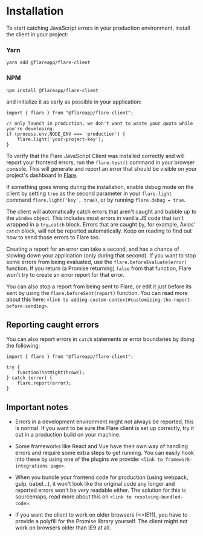 # Installation

To start catching JavaScript errors in your production environment, install the client in your project:

### Yarn

```
yarn add @flareapp/flare-client
```

### NPM

```
npm install @flareapp/flare-client
```

and initialize it as early as possible in your application:

```JS
import { flare } from "@flareapp/flare-client";

// only launch in production, we don't want to waste your quota while you're developing.
if (process.env.NODE_ENV === 'production') {
    flare.light('your-project-key');
}
```

To verify that the Flare JavaScript Client was installed correctly and will report your frontend errors, run the `flare.test()` command in your browser console. This will generate and report an error that should be visible on your project's dashboard in [Flare](https://flareapp.io/projects).

If something goes wrong during the installation, enable debug mode on the client by setting `true` as the second parameter in your `flare.light` command `flare.light('key', true)`, or by running `flare.debug = true`.

The client will automatically catch errors that aren't caught and bubble up to the `window` object. This includes most errors in vanilla JS code that isn't wrapped in a `try…catch` block. Errors that are caught by, for example, Axios' `catch` block, will not be reported automatically. Keep on reading to find out how to send those errors to Flare too.

Creating a report for an error can take a second, and has a chance of slowing down your application (only during that second). If you want to stop some errors from being evaluated, use the `flare.beforeEvaluate(error)` function. If you return (a Promise returning) `false` from that function, Flare won't try to create an error report for that error.

You can also stop a report from being sent to Flare, or edit it just before its sent by using the `flare.beforeSent(report)` function. You can read more about this here: `<link to adding-custom-context#customizing-the-report-before-sending>`.

## Reporting caught errors

You can also report errors in `catch` statements or error boundaries by doing the following:

```JS
import { flare } from "@flareapp/flare-client";

try {
    functionThatMightThrow();
} catch (error) {
    flare.report(error);
}
```

## Important notes

-   Errors in a development environment might not always be reported, this is normal. If you want to be sure the Flare client is set up correctly, try it out in a production build on your machine.

-   Some frameworks like React and Vue have their own way of handling errors and require some extra steps to get running. You can easily hook into these by using one of the plugins we provide: `<link to framework-integrations page>`.

-   When you bundle your frontend code for production (using webpack, gulp, babel…), it won't look like the original code any longer and reported errors won't be very readable either. The solution for this is sourcemaps, read more about this on `<link to resolving-bundled-code>`.

-   If you want the client to work on older browsers (<=IE11), you have to provide a polyfill for the Promise library yourself. The client might not work on browsers older than IE9 at all.
